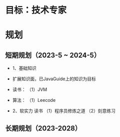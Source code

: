 
# 目标：技术专家

# 规划

## 短期规划（2023-5 ~ 2024-5）

- 1、基础知识
* 扩展知识面，已JavaGuide上的知识为目标
* 读书：
（1）JVM

* 算法：
（1）Leecode

- 2、软实力
读书
（1）程序员修炼之道
（2）刻意练习



## 长期规划（2023-2028）
